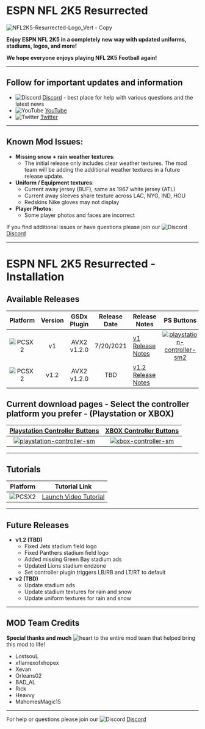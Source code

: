 # ESPN NFL 2K5 Resurrected
![NFL2K5-Resurrected-Logo_Vert - Copy](https://user-images.githubusercontent.com/69597675/125115163-f4c3a980-e0b8-11eb-8fd9-f85579922b0e.png)

**Enjoy ESPN NFL 2K5 in a completely new way with updated uniforms, stadiums, logos, and more!**

**We hope everyone enjoys playing NFL 2K5 Football again!**

---------
## Follow for important updates and information
* ![Discord](https://user-images.githubusercontent.com/69597675/124640725-d1e88980-de5b-11eb-926d-ec5f55b19a62.png) [Discord](https://discord.gg/sBVXzYb) - best place for help with various questions and the latest news
* ![YouTube](https://user-images.githubusercontent.com/69597675/124641345-9b5f3e80-de5c-11eb-80e3-4dc5fabc4137.png) [YouTube](https://www.youtube.com/lostsoul63b)
* ![Twitter](https://user-images.githubusercontent.com/69597675/124641220-71a61780-de5c-11eb-8bd9-0c8c3ad46949.png) [Twitter](https://twitter.com/blostsou)
---------
## Known Mod Issues:
* **Missing snow + rain weather textures**:
  * The initial release only includes clear weather textures. The mod team will be adding the additional weather textures in a future release update.
* **Uniform / Equipment textures**: 
  * Current away jersey (BUF), same as 1967 white jersey (ATL) 
  * Current away sleeves share texture across LAC, NYG, IND, HOU
  * Redskins Nike gloves may not display
* **Player Photos**:
  * Some player photos and faces are incorrect

If you find additional issues or have questions please join our ![Discord](https://user-images.githubusercontent.com/69597675/124640725-d1e88980-de5b-11eb-926d-ec5f55b19a62.png) [Discord](https://discord.gg/sBVXzYb)

---------
# ESPN NFL 2K5 Resurrected - Installation

## Available Releases
| Platform | Version | GSDx Plugin | Release Date  | Release Notes | PS Buttons | XB Buttons |
| :-------------: | :-------------: | :-------------: | :-------------: | ------------- | :-------------: | ------------- |
| ![PCSX2](https://user-images.githubusercontent.com/69597675/124647169-9baf0800-de63-11eb-974c-a7a4b2aecc1d.png) | v1  | AVX2 v1.2.0  | 7/20/2021  | [v1 Release Notes](https://github.com/lostsoul63b/NFL2K5-Resurrected/blob/main/PCSX2/notes/v1-release-notes.md)  | [![playstation-controller-sm2](https://user-images.githubusercontent.com/69597675/128039076-a3c13e3d-4b95-4eaf-9f80-4d46c23ee1e1.png)](PCSX2/ps3-buttons.md) | [![xbox-controller-sm2](https://user-images.githubusercontent.com/69597675/128039352-1c04fa79-ef22-4266-8b9a-e6e8e257d0f9.png)](PCSX2/xbox-buttons.md)
| ![PCSX2](https://user-images.githubusercontent.com/69597675/124647169-9baf0800-de63-11eb-974c-a7a4b2aecc1d.png) | v1.2  | AVX2 v1.2.0  | TBD  | [v1.2 Release Notes](https://github.com/lostsoul63b/NFL2K5-Resurrected/blob/main/PCSX2/notes/v1.2-release-notes.md)  |

## Current download pages - Select the controller platform you prefer - (Playstation or XBOX)
| [Playstation Controller Buttons](PCSX2/ps3-buttons.md) | [XBOX Controller Buttons](PCSX2/xbox-buttons.md) |
| :-------------: | :-------------: |
| [![playstation-controller-sm](https://user-images.githubusercontent.com/69597675/125663176-2fb58e24-e8ca-4290-b091-3e2320bd9f85.png)](PCSX2/ps3-buttons.md) | [![xbox-controller-sm](https://user-images.githubusercontent.com/69597675/125664040-e1518bc4-b977-473d-bd62-bdae9bfc8104.png)](PCSX2/xbox-buttons.md) |
---------
## Tutorials
| Platform | Tutorial Link |
| :-------------: | :-------------: |
| ![PCSX2](https://user-images.githubusercontent.com/69597675/124647169-9baf0800-de63-11eb-974c-a7a4b2aecc1d.png) | [Launch Video Tutorial](https://youtu.be/FELJizbEUdM)  |
---------
## Future Releases
* **v1.2 (TBD)**
  * Fixed Jets stadium field logo
  * Fixed Panthers stadium field logo
  * Added missing Green Bay stadium ads
  * Updated Lions stadium endzone
  * Set controller plugin triggers LB/RB and LT/RT to default
* **v2 (TBD)**
  * Update stadium ads
  * Update stadium textures for rain and snow
  * Update uniform textures for rain and snow

---------
## MOD Team Credits
**Special thanks and much** ![heart](https://user-images.githubusercontent.com/69597675/125808838-b20315aa-b53f-41a2-b31a-691d685fb1df.png) to the entire mod team that helped bring this mod to life!
* LostsouL
* xflamexofxhopex
* Xevan
* Orleans02
* BAD_AL
* Rick
* Heavvy
* MahomesMagic15

---------
For help or questions please join our ![Discord](https://user-images.githubusercontent.com/69597675/124640725-d1e88980-de5b-11eb-926d-ec5f55b19a62.png) [Discord](https://discord.gg/sBVXzYb)
